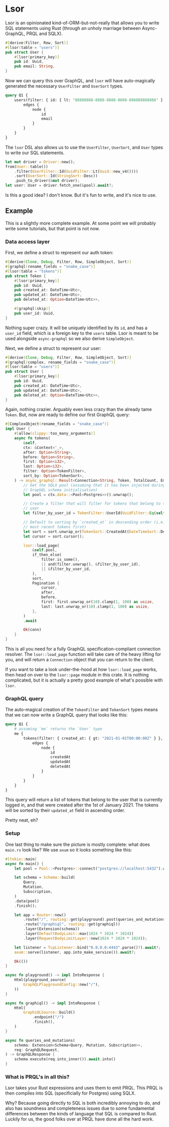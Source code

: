 # Lsor

Lsor is an opinionated kind-of-ORM-but-not-really that allows you to write SQL
statements using Rust (through an unholy marriage between Async-GraphQL, PRQL
and SQLX).

```rs
#[derive(Filter, Row, Sort)]
#[lsor(table = "users")]
pub struct User {
    #[lsor(primary_key)]
    pub id: Uuid,
    pub email: String,
}
```

Now we can query this over GraphQL, and `lsor` will have auto-magically generated
the necessary `UserFilter` and `UserSort` types.

```graphql
query Q1 {
    users(filter: { id: { lt: '88888888-8888-8888-8888-888888888888' } }, sort: { email: desc }) {
        edges {
            node {
                id
                email
            }
        }
    }
}
```

The `lsor` DSL also allows us to use the `UserFilter`, `UserSort`, and `User`
types to write our SQL statements.

```rs
let mut driver = Driver::new();
from(User::table())
    .filter(UserFilter::Id(UuidFilter::Lt(Uuid::new_v4())))
    .sort(UserSort::Id(StringSort::Desc))
    .push_to_driver(&mut driver);
let user: User = driver.fetch_one(&pool).await?;
```

Is this a good idea? I don't know. But it's fun to write, and it's nice to use.

## Example

This is a slightly more complete example. At some point we will probably write some tutorials, but that point is not now.

### Data access layer

First, we define a struct to represent our auth token:

```rs
#[derive(Clone, Debug, Filter, Row, SimpleObject, Sort)]
#[graphql(rename_fields = "snake_case")]
#[lsor(table = "tokens")]
pub struct Token {
    #[lsor(primary_key)]
    pub id: Uuid,
    pub created_at: DateTime<Utc>,
    pub updated_at: DateTime<Utc>,
    pub deleted_at: Option<DateTime<Utc>>,

    #[graphql(skip)]
    pub user_id: Uuid,
}
```

Nothing super crazy. It will be uniquely identified by its `id`, and has a `user_id` field, which is a foreign key to the `users` table. Lsor is meant to be used alongside `async-graphql` so we also derive `SimpleObject`.

Next, we define a struct to represent our user:

```rs
#[derive(Clone, Debug, Filter, Row, SimpleObject, Sort)]
#[graphql(complex, rename_fields = "snake_case")]
#[lsor(table = "users")]
pub struct User {
    #[lsor(primary_key)]
    pub id: Uuid,
    pub created_at: DateTime<Utc>,
    pub updated_at: DateTime<Utc>,
    pub deleted_at: Option<DateTime<Utc>>,
}
```

Again, nothing crazier. Arguably even less crazy than the already tame `Token`. But, now are ready to define our first GraphQL query:

```rs
#[ComplexObject(rename_fields = "snake_case")]
impl User {
    #[allow(clippy::too_many_arguments)]
    async fn tokens(
        &self,
        ctx: &Context<'_>,
        after: Option<String>,
        before: Option<String>,
        first: Option<i32>,
        last: Option<i32>,
        filter: Option<TokenFilter>,
        sort_by: Option<TokenSort>,
    ) -> async_graphql::Result<Connection<String, Token, TotalCount, EmptyFields>> {
        // Get the SQLX pool (assuming that it has been injected during the
        // GraphQL schema initialisation)
        let pool = ctx.data::<Pool<Postgres>>().unwrap();

        // Create a filter that will filter for tokens that belong to this
        // user
        let filter_by_user_id = TokenFilter::UserId(UuidFilter::Eq(self.id));

        // Default to sorting by `created_at` in descending order (i.e. the
        // most recent tokens first)
        let sort = sort.unwrap_or(TokenSort::CreatedAt(DateTimeSort::Desc));
        let cursor = sort.cursor();

        lsor::load_page(
            &self.pool,
            if_then_else(
                filter.is_some(),
                || and(filter.unwrap(), &filter_by_user_id),
                || &filter_by_user_id,
            ),
            sort,
            Pagination {
                cursor,
                after,
                before,
                first: first.unwrap_or(10).clamp(1, 100) as usize,
                last: last.unwrap_or(10).clamp(1, 100) as usize,
            },
        )
        .await

        Ok(conn)
    }
}
```

This is all you need for a fully GraphQL specification-compliant connection resolver. The `lsor::load_page` function will take care of the heavy lifting for you, and will return a `Connection` object that you can return to the client.

If you want to take a look under-the-hood at how `lsor::load_page` works, then head on over to the `lsor::page` module in this crate. It is nothing complicated, but it is actually a pretty good example of what's possible with `lsor`.

### GraphQL query

The auto-magical creation of the `TokenFilter` and `TokenSort` types means that we can now write a GraphQL query that looks like this:

```graphql
query Q1 {
    # assuming `me` returns the `User` type
    me {
        tokens(filter: { created_at: { gt: "2021-01-01T00:00:00Z" } }, sort: { updated_at: asc }) {
            edges {
                node {
                    id
                    createdAt
                    updatedAt
                    deletedAt
                }
            }
        }
    }
}
```

This query will return a list of tokens that belong to the user that is currently logged in, and that were created after the 1st of January 2021. The tokens will be sorted by their `updated_at` field in ascending order.

Pretty neat, eh? 

### Setup

One last thing to make sure the picture is mostly complete: what does `main.rs` look like? We use `axum` so it looks something like this:

```rs
#[tokio::main]
async fn main() {
    let pool = Pool::<Postgres>::connect("postgres://localhost:5432").await?,

    let schema = Schema::build(
        Query,
        Mutation,
        Subscription,
    )
    .data(pool)
    .finish();

    let app = Router::new()
        .route("/", routing::get(playground).post(queries_and_mutations))
        .route("/graphiql", routing::get(graphiql))
        .layer(Extension(schema))
        .layer(DefaultBodyLimit::max(1024 * 1024 * 1024))
        .layer(RequestBodyLimitLayer::new(1024 * 1024 * 1024));

    let listener = TcpListener::bind("0.0.0.0:4443".parse()?).await?;
    axum::serve(listener, app.into_make_service()).await?;

    Ok(())
}

async fn playground() -> impl IntoResponse {
    Html(playground_source(
        GraphQLPlaygroundConfig::new("/"),
    ))
}

async fn graphiql() -> impl IntoResponse {
    Html(
        GraphiQLSource::build()
            .endpoint("/")
            .finish(),
    )
}

async fn queries_and_mutations(
    schema: Extension<Schema<Query, Mutation, Subscription>>,
    req: GraphQLRequest,
) -> GraphQLResponse {
    schema.execute(req.into_inner()).await.into()
}
```

### What is PRQL's in all this?

Lsor takes your Rust expressions and uses them to emit PRQL. This PRQL is then compiles into SQL (specificially for Postgres) using SQLX.

Why? Because going directly to SQL is both incredibly annoying to do, and also has soundness and completeness issues due to some fundamental differences between the kinds of language that SQL is compared to Rust. Luckily for us, the good folks over at PRQL have done all the hard work.